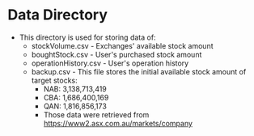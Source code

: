 # Data Directory 
* This directory is used for storing data of:
  * stockVolume.csv - Exchanges' available stock amount
  * boughtStock.csv - User's purchased stock amount
  * operationHistory.csv - User's operation history
  * backup.csv - This file stores the initial available stock amount of target stocks:
    * NAB: 3,138,713,419
    * CBA: 1,686,400,169
    * QAN: 1,816,856,173
    * Those data were retrieved from https://www2.asx.com.au/markets/company